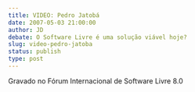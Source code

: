 ```yaml
---
title: VIDEO: Pedro Jatobá
date: 2007-05-03 21:00:00
author: JD
debate: O Software Livre é uma solução viável hoje?
slug: video-pedro-jatoba
status: publish 
type: post
---
```


  
Gravado no Fórum Internacional de Software Livre 8.0
